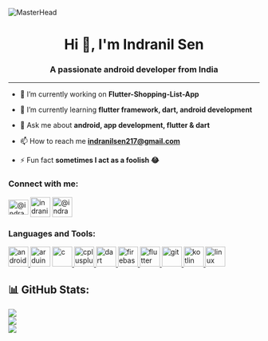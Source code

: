 ![MasterHead](https://tms-outsource.com/blog/wp-content/uploads/2023/04/android-ide.jpg)
<h1 align="center">Hi 👋, I'm Indranil Sen</h1>
<h3 align="center">A passionate android developer from India</h3>

---

- 🔭 I’m currently working on **Flutter-Shopping-List-App**

- 🌱 I’m currently learning **flutter framework, dart, android development**

- 💬 Ask me about **android, app development, flutter & dart**

- 📫 How to reach me **indranilsen217@gmail.com**

- ⚡ Fun fact **sometimes I act as a foolish 😂**

<h3 align="left">Connect with me:</h3>
<p align="left">
<a href="https://twitter.com/@indranilsen2005" target="blank"><img align="center" src="https://img.freepik.com/free-icon/twitter_318-566762.jpg?size=626&ext=jpg" alt="@indranilsen2005" height="30" width="40" /></a>
<a href="https://linkedin.com/in/indranil-sen-608186264" target="blank"><img align="center" src="https://upload.wikimedia.org/wikipedia/commons/thumb/c/ca/LinkedIn_logo_initials.png/900px-LinkedIn_logo_initials.png?20140125013055" alt="indranil-sen-608186264" height="40" width="40" /></a>
<a href="https://youtube.com/@indranilsen2005" target="blank"><img align="center" src="https://cdn3.iconfinder.com/data/icons/social-network-30/512/social-06-512.png" alt="@indranilsen2005" height="40" width="40" /></a>
</p>

<h3 align="left">Languages and Tools:</h3>
<p align="left"> <a href="https://developer.android.com" target="_blank" rel="noreferrer"> <img src="https://upload.wikimedia.org/wikipedia/commons/thumb/3/3e/Android_logo_2019.png/899px-Android_logo_2019.png?20190822201450" alt="android" width="40" height="40"/> </a <a href="https://www.arduino.cc/" target="_blank" rel="noreferrer"> <img src="https://cdn.worldvectorlogo.com/logos/arduino-1.svg" alt="arduino" width="40" height="40"/> </a> <a href="https://www.cprogramming.com/" target="_blank" rel="noreferrer"> <img src="https://upload.wikimedia.org/wikipedia/commons/thumb/1/18/C_Programming_Language.svg/1200px-C_Programming_Language.svg.png" alt="c" width="40" height="40"/> </a> <a href="https://www.w3schools.com/cpp/" target="_blank" rel="noreferrer"> <img src="https://upload.wikimedia.org/wikipedia/commons/thumb/1/18/ISO_C%2B%2B_Logo.svg/459px-ISO_C%2B%2B_Logo.svg.png?20170928190710" alt="cplusplus" width="40" height="40"/> </a> <a href="https://dart.dev" target="_blank" rel="noreferrer"> <img src="https://www.vectorlogo.zone/logos/dartlang/dartlang-icon.svg" alt="dart" width="40" height="40"/> </a> <a href="https://firebase.google.com/" target="_blank" rel="noreferrer"> <img src="https://www.vectorlogo.zone/logos/firebase/firebase-icon.svg" alt="firebase" width="40" height="40"/> </a> <a href="https://flutter.dev" target="_blank" rel="noreferrer"> <img src="https://www.vectorlogo.zone/logos/flutterio/flutterio-icon.svg" alt="flutter" width="40" height="40"/> </a> <a href="https://git-scm.com/" target="_blank" rel="noreferrer"> <img src="https://www.vectorlogo.zone/logos/git-scm/git-scm-icon.svg" alt="git" width="40" height="40"/> </a> <a href="https://kotlinlang.org" target="_blank" rel="noreferrer"> <img src="https://www.vectorlogo.zone/logos/kotlinlang/kotlinlang-icon.svg" alt="kotlin" width="40" height="40"/> </a> <a href="https://www.linux.org/" target="_blank" rel="noreferrer"> <img src="https://upload.wikimedia.org/wikipedia/commons/thumb/3/35/Tux.svg/1200px-Tux.svg.png" alt="linux" width="40" height="40"/> </a> </p>

## 📊 GitHub Stats:
![](https://github-readme-stats.vercel.app/api?username=IndranilSen2005&theme=dark&hide_border=false&include_all_commits=false&count_private=false)<br/>
![](https://github-readme-streak-stats.herokuapp.com/?user=IndranilSen2005&theme=dark&hide_border=false)<br/>
![](https://github-readme-stats.vercel.app/api/top-langs/?username=IndranilSen2005&theme=dark&hide_border=false&include_all_commits=false&count_private=false&layout=compact)


